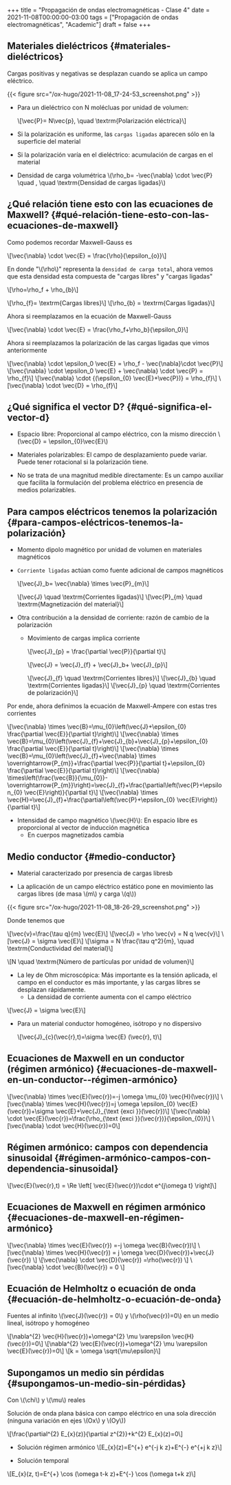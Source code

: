 +++
title = "Propagación de ondas electromagnéticas - Clase 4"
date = 2021-11-08T00:00:00-03:00
tags = ["Propagación de ondas electromagnéticas", "Academic"]
draft = false
+++

## Materiales dieléctricos {#materiales-dieléctricos}

Cargas positivas y negativas se desplazan cuando se aplica un campo eléctrico.

{{< figure src="/ox-hugo/2021-11-08_17-24-53_screenshot.png" >}}

-   Para un dieléctrico con N molécluas por unidad de volumen:

    \\[\vec{P}= N\vec{p}, \quad \textrm{Polarización eléctrica}\\]

-   Si la polarización es uniforme, las `cargas ligadas` aparecen sólo en la superficie del material

-   Si la polarización varía en el dieléctrico: acumulación de cargas en el material

-   Densidad de carga volumétrica \\(\rho\_b= -\vec{\nabla} \cdot \vec{P} \quad , \quad \textrm{Densidad de cargas ligadas}\\)


## ¿Qué relación tiene esto con las ecuaciones de Maxwell? {#qué-relación-tiene-esto-con-las-ecuaciones-de-maxwell}

Como podemos recordar Maxwell-Gauss es

\\[\vec{\nabla} \cdot \vec{E} = \frac{\rho}{\epsilon\_{o}}\\]

En donde "\\(\rho\\)" representa la `densidad de carga total`, ahora vemos que esta densidad esta compuesta de "cargas libres" y "cargas ligadas"

\\[\rho=\rho\_f + \rho\_{b}\\]

\\[\rho\_{f}= \textrm{Cargas libres}\\]
\\[\rho\_{b} = \textrm{Cargas ligadas}\\]

Ahora si reemplazamos en la ecuación de Maxwell-Gauss

\\[\vec{\nabla} \cdot \vec{E} = \frac{\rho\_f+\rho\_b}{\epsilon\_0}\\]

Ahora si reemplazamos la polarización de las cargas ligadas que vimos anteriormente

\\[\vec{\nabla} \cdot \epsilon\_0 \vec{E} = \rho\_f - \vec{\nabla}\cdot \vec{P}\\]
\\[\vec{\nabla} \cdot \epsilon\_0 \vec{E} + \vec{\nabla} \cdot \vec{P} = \rho\_{f}\\]
\\[\vec{\nabla} \cdot {(\epsilon\_{0} \vec{E}+\vec{P})} = \rho\_{f}\\]
\\[\vec{\nabla} \cdot \vec{D}  = \rho\_{f}\\]


## ¿Qué significa el vector D? {#qué-significa-el-vector-d}

-   Espacio libre: Proporcional al campo eléctrico, con la mismo dirección \\(\vec{D} = \epsilon\_{0}\vec{E}\\)
-   Materiales polarizables: El campo de desplazamiento puede variar. Puede tener rotacional si la polarización tiene.

-   No se trata de una magnitud medible directamente: Es un campo auxiliar que facilita la formulación del problema eléctrico en presencia de medios polarizables.


## Para campos eléctricos tenemos la polarización {#para-campos-eléctricos-tenemos-la-polarización}

-   Momento dipolo magnético por unidad de volumen en materiales magnéticos

-   `Corriente ligadas` actúan como fuente adicional de campos magnéticos

    \\[\vec{J}\_b= \vec{\nabla} \times \vec{P}\_{m}\\]

    \\[\vec{J} \quad \textrm{Corrientes ligadas}\\]
    \\[\vec{P}\_{m} \quad \textrm{Magnetización del material}\\]

-   Otra contribución a la densidad de corriente: razón de cambio de la polarización
    -   Movimiento de cargas implica corriente

        \\[\vec{J}\_{p} = \frac{\partial \vec{P}}{\partial t}\\]

        \\[\vec{J} = \vec{J}\_{f} + \vec{J}\_b+ \vec{J}\_{p}\\]

        \\[\vec{J}\_{f} \quad
            \textrm{Corrientes libres}\\]
        \\[\vec{J}\_{b} \quad \textrm{Corrientes ligadas}\\]
        \\[\vec{J}\_{p} \quad \textrm{Corrientes de polarización}\\]

Por ende, ahora definimos la ecuación de Maxwell-Ampere con estas tres corrientes

\\[\vec{\nabla} \times \vec{B}=\mu\_{0}\left(\vec{J}+\epsilon\_{0} \frac{\partial \vec{E}}{\partial t}\right)\\]
\\[\vec{\nabla} \times \vec{B}=\mu\_{0}\left(\vec{J}\_{f}+\vec{J}\_{b}+\vec{J}\_{p}+\epsilon\_{0} \frac{\partial \vec{E}}{\partial t}\right)\\]
\\[\vec{\nabla} \times \vec{B}=\mu\_{0}\left(\vec{J}\_{f}+\vec{\nabla} \times \overrightarrow{P\_{m}}+\frac{\partial \vec{P}}{\partial t}+\epsilon\_{0} \frac{\partial \vec{E}}{\partial t}\right)\\]
\\[\vec{\nabla} \times\left(\frac{\vec{B}}{\mu\_{0}}-\overrightarrow{P\_{m}}\right)=\vec{J}\_{f}+\frac{\partial\left(\vec{P}+\epsilon\_{0} \vec{E}\right)}{\partial t}\\]
\\[\vec{\nabla} \times \vec{H}=\vec{J}\_{f}+\frac{\partial\left(\vec{P}+\epsilon\_{0} \vec{E}\right)}{\partial t}\\]

-   Intensidad de campo magnético \\(\vec{H}\\): En espacio libre es proporcional al vector de inducción magnética
    -   En cuerpos magnetizados cambia


## Medio conductor {#medio-conductor}

-   Material caracterizado por presencia de cargas libresb

-   La aplicación de un campo eléctrico estático pone en movimiento las cargas libres (de masa \\(m\\) y carga \\(q\\))

{{< figure src="/ox-hugo/2021-11-08_18-26-29_screenshot.png" >}}

Donde tenemos que

\\[\vec{v}=\frac{\tau q}{m} \vec{E}\\]
\\[\vec{J} = \rho \vec{v} = N q \vec{v}\\]
\\[\vec{J} = \sigma \vec{E}\\]
\\[\sigma = N \frac{\tau q^2}{m}, \quad \textrm{Conductividad del material}\\]

\\[N \quad \textrm{Número de partículas por unidad de volumen}\\]

-   La ley de Ohm microscópica: Más importante es la tensión aplicada, el campo en el conductor es más importante, y las cargas libres se desplazan rápidamente.
    -   La densidad de corriente aumenta con el campo eléctrico

\\[\vec{J} = \sigma \vec{E}\\]

-   Para un material conductor homogéneo, isótropo y no dispersivo

    \\[\vec{J}\_{c}(\vec{r},t)=\sigma \vec{E} (\vec{r}, t)\\]


## Ecuaciones de Maxwell en un conductor (régimen armónico) {#ecuaciones-de-maxwell-en-un-conductor--régimen-armónico}

\\[\vec{\nabla} \times \vec{E}(\vec{r})=-j \omega \mu\_{0} \vec{H}(\vec{r})\\]
\\[\vec{\nabla} \times \vec{H}(\vec{r})=j \omega \epsilon\_{0} \vec{E}(\vec{r})+\sigma \vec{E}+\vec{J}\_{\text {exci }}(\vec{r})\\]
\\[\vec{\nabla} \cdot \vec{E}(\vec{r})=\frac{\rho\_{\text {exci }}(\vec{r})}{\epsilon\_{0}}\\]
\\[\vec{\nabla} \cdot \vec{H}(\vec{r})=0\\]


## Régimen armónico: campos con dependencia sinusoidal {#régimen-armónico-campos-con-dependencia-sinusoidal}

\\[\vec{E}(\vec{r},t) = \Re \left[ \vec{E}(\vec{r})\cdot e^{j\omega t} \right]\\]


## Ecuaciones de Maxwell en régimen armónico {#ecuaciones-de-maxwell-en-régimen-armónico}

\\[\vec{\nabla} \times \vec{E}(\vec{r}) =-j \omega \vec{B}(\vec{r})\\]
\\[\vec{\nabla} \times \vec{H}(\vec{r}) = j \omega \vec{D}(\vec{r})+\vec{J}(\vec{r}) \\]
\\[\vec{\nabla} \cdot \vec{D}(\vec{r}) =\rho(\vec{r}) \\]
\\[\vec{\nabla} \cdot \vec{B}(\vec{r}) = 0 \\]


## Ecuación de Helmholtz o ecuación de onda {#ecuación-de-helmholtz-o-ecuación-de-onda}

Fuentes al infinito \\(\vec{J}(\vec{r}) = 0\\) y \\(\rho(\vec{r})=0\\) en un medio lineal, isótropo y homogéneo

\\[\nabla^{2} \vec{H}(\vec{r})+\omega^{2} \mu \varepsilon \vec{H}(\vec{r})=0\\]
\\[\nabla^{2} \vec{E}(\vec{r})+\omega^{2} \mu \varepsilon \vec{E}(\vec{r})=0\\]
\\[k = \omega \sqrt{\mu\epsilon}\\]


## Supongamos un medio sin pérdidas {#supongamos-un-medio-sin-pérdidas}

Con \\(\chi\\) y \\(\mu\\) reales

Solución de onda plana básica con campo eléctrico en una sola dirección (ninguna variación en ejes \\(Ox\\) y \\(Oy\\))

\\[\frac{\partial^{2} E\_{x}(z)}{\partial z^{2}}+k^{2} E\_{x}(z)=0\\]

-   Solución régimen armónico
    \\[E\_{x}(z)=E^{+} e^{-j k z}+E^{-} e^{+j k z}\\]

-   Solución temporal

\\[E\_{x}(z, t)=E^{+} \cos (\omega t-k z)+E^{-} \cos (\omega t+k z)\\]